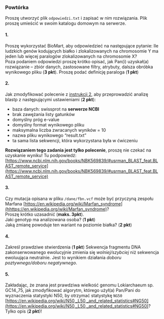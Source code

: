 ### Powtórka 
Proszę utworzyć plik `odpowiedzi.txt` i zapisać w nim rozwiązania. Plik proszę umieścić w swoim katalogu domowym na serwerze.  

#### 1.
Proszę wykorzystać BioMart, aby odpowiedzieć na następujące pytanie:
Ile ludzkich genów kodujących białko i zlokalizowanych na chromosomie Y ma jeden lub więcej paralogów zlokalizowanych na chromosomie X?  
Poza podaniem odpowiedzi proszę krótko opisać, jak Pan(i) uzyskał(a) rozwiązanie – zbiór danych, zastosowane filtry, atrybuty, dalsza obróbka wynikowego pliku (**3 pkt**).
Proszę podać definicję paraloga (**1 pkt**)
  
  
#### 2.
Jak zmodyfikować polecenie z [instrukcji 2](https://github.com/kasiatom/genomika/blob/master/cwiczenia2/instrukcje2.md), aby przeprowadzić analizę blastp z następującymi ustawieniami (**2 pkt**):
- baza danych: swissprot na **serwerze NCBI**   
- brak zawężania listy gatunków
- domyślny próg e-value
- domyślny format wynikowego pliku
- maksymalna liczba zwracanych wyników = 10
- nazwa pliku wynikowego “result.txt”
- ta sama lista sekwencji, która wykorzystana była w ćwiczeniu  

**Rozwiązaniem tego zadania jest tylko polecenie**, proszę nie czekać na uzyskanie wyniku!
Tu podpowiedź: [https://www.ncbi.nlm.nih.gov/books/NBK569839/#usrman_BLAST_feat.BLAST_remote_service](https://www.ncbi.nlm.nih.gov/books/NBK569839/#usrman_BLAST_feat.BLAST_remote_service)   
          
    
#### 3.
Czy mutacja opisana w pliku `/dane/fbn.vcf` może być przyczyną zespołu Marfana [https://en.wikipedia.org/wiki/Marfan_syndrome](hhttps://en.wikipedia.org/wiki/Marfan_syndrome)?  
Proszę krótko uzasadnić (**maks. 3pkt**).  
Jaki genotyp ma analizowana osoba? (**1 pkt**)  
Jaką zmianę powoduje ten wariant na poziomie białka? (**2 pkt**)   
  
  
#### 4.
Zakreśl prawdziwe stwierdzenia (**1 pkt**) 
Sekwencja fragmentu DNA zakonserwowanego ewolucyjnie zmienia się *wolniej/szybciej* niż sekwencja ewoluująca neutralnie. Jest to wynikiem działania *doboru poztywnego/doboru negatywnego*.
  
  
#### 5.
Zakładając, że znana jest  prawdziwa wielkość genomu Lokiarchaeum sp. GC14_75, jak zmodyfikować algorytm, którego użył(a) Pan/Pani do wyznaczenia statystyki N50, by otrzymać statystykę `NG50` [https://en.wikipedia.org/wiki/N50,_L50,_and_related_statistics#NG50](https://en.wikipedia.org/wiki/N50,_L50,_and_related_statistics#NG50)? Tylko opis (**2 pkt**)!

